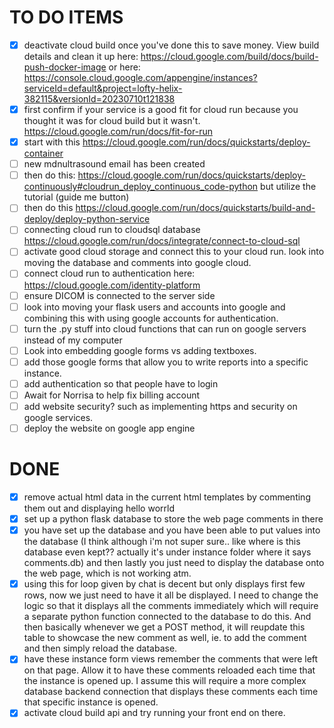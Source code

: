 


# TO DO ITEMS
- [x] deactivate cloud build once you've done this to save money. View build details and clean it up here: https://cloud.google.com/build/docs/build-push-docker-image or here: https://console.cloud.google.com/appengine/instances?serviceId=default&project=lofty-helix-382115&versionId=20230710t121838
- [x] first confirm if your service is a good fit for cloud run because you thought it was for cloud build but it wasn't. https://cloud.google.com/run/docs/fit-for-run
- [x] start with this https://cloud.google.com/run/docs/quickstarts/deploy-container
- [ ] new mdnultrasound email has been created 
- [ ] then do this: https://cloud.google.com/run/docs/quickstarts/deploy-continuously#cloudrun_deploy_continuous_code-python but utilize the tutorial (guide me button)
- [ ] then do this https://cloud.google.com/run/docs/quickstarts/build-and-deploy/deploy-python-service
- [ ] connecting cloud run to cloudsql database https://cloud.google.com/run/docs/integrate/connect-to-cloud-sql
- [ ] activate good cloud storage and connect this to your cloud run. look into moving the database and comments into google cloud.
- [ ] connect cloud run to authentication here: https://cloud.google.com/identity-platform
- [ ] ensure DICOM is connected to the server side 
- [ ] look into moving your flask users and accounts into google and combining this with using google accounts for authentication.  
- [ ] turn the .py stuff into cloud functions that can run on google servers instead of my computer 
- [ ] Look into embedding google forms vs adding textboxes. 
-  [ ] add those google forms that allow you to write reports into a specific instance. 
- [ ] add authentication so that people have to login 
- [ ] Await for Norrisa to help fix billing account 
- [ ] add website security? such as implementing https and security on google services. 
- [ ]  deploy the website on google app engine  

# DONE
- [x] remove actual html data in the current html templates by commenting them out and displaying hello worrld
- [x] set up a python flask database to store the web page comments in there 
- [x] you have set up the database and you have been able to put values into the database (I think although i'm not super sure.. like where is this database even kept?? actually it's under instance folder where it says comments.db) and then lastly you just need to display the database onto the web page, which is not working atm. 
- [x] using this for loop given by chat is decent but only displays first few rows, now we just need to have it all be displayed. I need to change the logic so that it displays all the comments immediately which will require a separate python function connected to the database to do this. And then basically whenever we get a POST method, it will reupdate this table to showcase the new comment as well, ie. to add the comment and then simply reload the database. 
- [x] have these instance form views remember the comments that were left on that page. Allow it to have these comments reloaded each time that the instance is opened up. I assume this will require a more complex database backend connection that displays these comments each time that specific instance is opened. 
- [x] activate cloud build api and try running your front end on there.